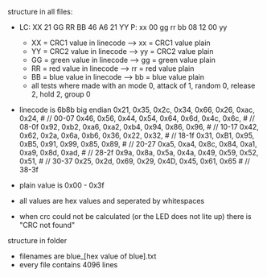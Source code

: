 structure in all files:
- LC: XX 21 GG RR BB 46 A6 21 YY P: xx 00 gg rr bb 08 12 00 yy
  + XX = CRC1 value  in linecode --> xx = CRC1  value plain
  + YY = CRC2 value  in linecode --> yy = CRC2  value plain
  + GG = green value in linecode --> gg = green value plain
  + RR = red   value in linecode --> rr = red   value plain
  + BB = blue  value in linecode --> bb = blue  value plain
  + all tests where made with an mode 0, attack of 1, random 0, release 2, hold 2, group 0

- linecode is 6b8b big endian 
                0x21, 0x35, 0x2c, 0x34, 0x66, 0x26, 0xac, 0x24,    # // 00-07
                0x46, 0x56, 0x44, 0x54, 0x64, 0x6d, 0x4c, 0x6c,    # // 08-0f
                0x92, 0xb2, 0xa6, 0xa2, 0xb4, 0x94, 0x86, 0x96,    # // 10-17
                0x42, 0x62, 0x2a, 0x6a, 0xb6, 0x36, 0x22, 0x32,    # // 18-1f
                0x31, 0xB1, 0x95, 0xB5, 0x91, 0x99, 0x85, 0x89,    # // 20-27
                0xa5, 0xa4, 0x8c, 0x84, 0xa1, 0xa9, 0x8d, 0xad,    # // 28-2f
                0x9a, 0x8a, 0x5a, 0x4a, 0x49, 0x59, 0x52, 0x51,    # // 30-37
                0x25, 0x2d, 0x69, 0x29, 0x4D, 0x45, 0x61, 0x65     # // 38-3f

- plain value is 0x00 - 0x3f
- all values are hex values and seperated by whitespaces
- when crc could not be calculated (or the LED does not lite up) there is "CRC not found"
  
structure in folder
- filenames are blue_[hex value of blue].txt
- every file contains 4096 lines

